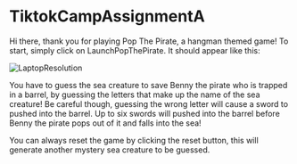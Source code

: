 # TiktokCampAssignmentA

Hi there, thank you for playing Pop The Pirate, a hangman themed game! To start, simply click on LaunchPopThePirate. It should appear like this:

![LaptopResolution](https://user-images.githubusercontent.com/94526711/170663523-f3fe014f-f9eb-4b0f-8de1-ce87f23e97a0.png)

You have to guess the sea creature to save Benny the pirate who is trapped in a barrel, by guessing the letters that make up the name of the sea creature! Be careful though, guessing the wrong letter will cause a sword to pushed into the barrel. Up to six swords will pushed into the barrel before Benny the pirate pops out of it and falls into the sea!

You can always reset the game by clicking the reset button, this will generate another mystery sea creature to be guessed.
